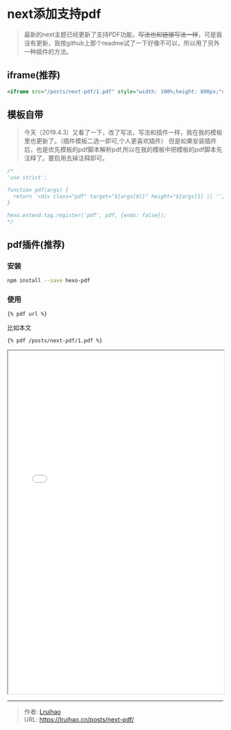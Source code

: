 # next添加支持pdf


> 最新的next主题已经更新了支持PDF功能，~~写法也和链接写法一样~~，可是我没有更新，我按github上那个readme试了一下好像不可以，所以用了另外一种插件的方法。

## iframe(推荐)
```xml
<iframe src="/posts/next-pdf/1.pdf" style="width: 100%;height: 800px;"></iframe>
```

## 模板自带
> 今天（2019.4.3）又看了一下，改了写法，写法和插件一样，我在我的模板里也更新了。（插件模板二选一即可,个人更喜欢插件）
但是如果安装插件后，也是优先模板的pdf脚本解析pdf,所以在我的模板中把模板的pdf脚本先注释了。要启用去掉注释即可。

```js next\scripts\tags\pdf.swig
/*
'use strict';

function pdf(args) {
  return `<div class="pdf" target="${args[0]}" height="${args[1] || ''}"></div>`;
}

hexo.extend.tag.register('pdf', pdf, {ends: false});
*/
```

## pdf插件(推荐)

### 安装
```bash
npm install --save hexo-pdf
```

### 使用
```
{% pdf url %}
```
比如本文
```
{% pdf /posts/next-pdf/1.pdf %}
```
<iframe src="/posts/next-pdf/1.pdf" style="width: 100%;height: 800px;"></iframe>

---

> 作者: [Lruihao](https://github.com/Lruihao)  
> URL: https://lruihao.cn/posts/next-pdf/  

